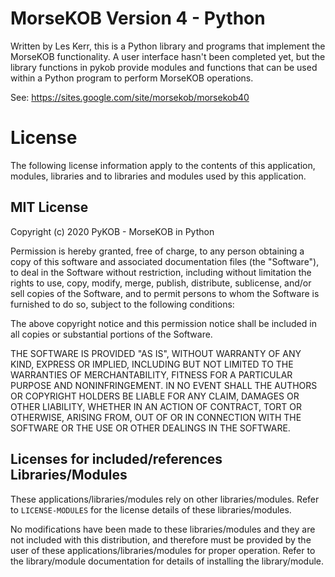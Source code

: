 # MorseKOB Version 4 - Python

Written by Les Kerr, this is a Python library and programs that implement 
the MorseKOB functionality. A user interface hasn't been completed yet, 
but the library functions in pykob provide modules and functions that 
can be used within a Python program to perform MorseKOB operations.

See: https://sites.google.com/site/morsekob/morsekob40

# License
The following license information apply to the contents of this application, 
modules, libraries and to libraries and modules used by this application.

## MIT License
Copyright (c) 2020 PyKOB - MorseKOB in Python

Permission is hereby granted, free of charge, to any person obtaining a copy
of this software and associated documentation files (the "Software"), to deal
in the Software without restriction, including without limitation the rights
to use, copy, modify, merge, publish, distribute, sublicense, and/or sell
copies of the Software, and to permit persons to whom the Software is
furnished to do so, subject to the following conditions:

The above copyright notice and this permission notice shall be included in all
copies or substantial portions of the Software.

THE SOFTWARE IS PROVIDED "AS IS", WITHOUT WARRANTY OF ANY KIND, EXPRESS OR
IMPLIED, INCLUDING BUT NOT LIMITED TO THE WARRANTIES OF MERCHANTABILITY,
FITNESS FOR A PARTICULAR PURPOSE AND NONINFRINGEMENT. IN NO EVENT SHALL THE
AUTHORS OR COPYRIGHT HOLDERS BE LIABLE FOR ANY CLAIM, DAMAGES OR OTHER
LIABILITY, WHETHER IN AN ACTION OF CONTRACT, TORT OR OTHERWISE, ARISING FROM,
OUT OF OR IN CONNECTION WITH THE SOFTWARE OR THE USE OR OTHER DEALINGS IN THE
SOFTWARE.

## Licenses for included/references Libraries/Modules
These applications/libraries/modules rely on other libraries/modules. 
Refer to `LICENSE-MODULES` for the license details of these libraries/modules.

No modifications have been made to these libraries/modules and they are not 
included with this distribution, and therefore must be provided by the user of 
these applications/libraries/modules for proper operation. Refer to the library/module 
documentation for details of installing the library/module.
